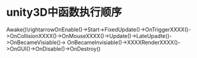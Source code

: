 # unity3D中函数执行顺序
Awake()\rightarrowOnEnable()->Start->FixedUpdate()->OnTriggerXXXX()->OnCollisionXXXX()->OnMouseXXXX()->Update()->LateUpadte()->OnBecameVisiable()->
OnBecameInvisiable()->XXXXRenderXXXX()->OnGUI()->OnDisable()->OnDestroy()
